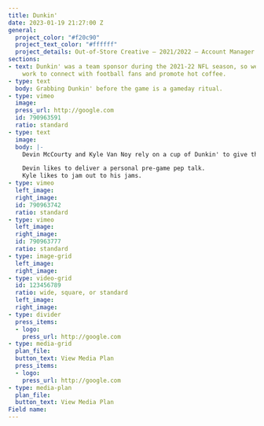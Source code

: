 ```yaml
---
title: Dunkin'
date: 2023-01-19 21:27:00 Z
general:
  project_color: "#f20c90"
  project_text_color: "#ffffff"
  project_details: Out-of-Store Creative – 2021/2022 – Account Manager
sections:
- text: Dunkin' was a team sponsor during the 2021-22 NFL season, so we developed
    work to connect with football fans and promote hot coffee.
- type: text
  body: Grabbing Dunkin' before the game is a gameday ritual.
- type: vimeo
  image: 
  press_url: http://google.com
  id: 790963591
  ratio: standard
- type: text
  image: 
  body: |-
    Devin McCourty and Kyle Van Noy rely on a cup of Dunkin' to give them a boost on gameday. It's just as important as their gameday rituals, which they both have.

    Devin likes to deliver a personal pre-game pep talk.
    Kyle likes to jam out to his jams.
- type: vimeo
  left_image: 
  right_image: 
  id: 790963742
  ratio: standard
- type: vimeo
  left_image: 
  right_image: 
  id: 790963777
  ratio: standard
- type: image-grid
  left_image: 
  right_image: 
- type: video-grid
  id: 123456789
  ratio: wide, square, or standard
  left_image: 
  right_image: 
- type: divider
  press_items:
  - logo: 
    press_url: http://google.com
- type: media-grid
  plan_file: 
  button_text: View Media Plan
  press_items:
  - logo: 
    press_url: http://google.com
- type: media-plan
  plan_file: 
  button_text: View Media Plan
Field name: 
---
```


